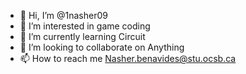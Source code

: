 - 👋 Hi, I’m @1nasher09
- 👀 I’m interested in game coding
- 🌱 I’m currently learning Circuit
- 💞️ I’m looking to collaborate on Anything 
- 📫 How to reach me Nasher.benavides@stu.ocsb.ca

<!---
1nasher09/1nasher09 is a ✨ special ✨ repository because its `README.md` (this file) appears on your GitHub profile.
You can click the Preview link to take a look at your changes.
--->
